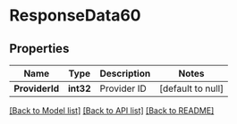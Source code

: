 # ResponseData60

## Properties
Name | Type | Description | Notes
------------ | ------------- | ------------- | -------------
**ProviderId** | **int32** | Provider ID | [default to null]

[[Back to Model list]](../README.md#documentation-for-models) [[Back to API list]](../README.md#documentation-for-api-endpoints) [[Back to README]](../README.md)

